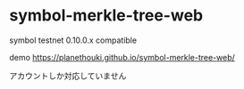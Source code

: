 # symbol-merkle-tree-web

symbol testnet 0.10.0.x compatible

demo https://planethouki.github.io/symbol-merkle-tree-web/

アカウントしか対応していません
